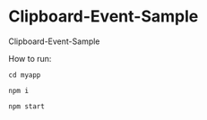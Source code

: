 # Clipboard-Event-Sample
Clipboard-Event-Sample

How to run: 

```shell
cd myapp 

npm i

npm start
```
